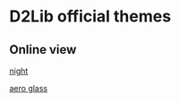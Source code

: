 # D2Lib official themes

## Online view
[night](/night/login.html)

[aero glass](/aeroglass/login.html)
